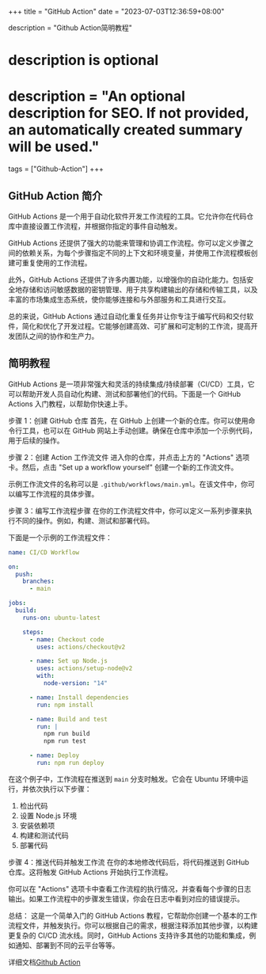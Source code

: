 +++
title = "GitHub Action"
date = "2023-07-03T12:36:59+08:00"

description = "Github Action简明教程"

#
# description is optional
#
# description = "An optional description for SEO. If not provided, an automatically created summary will be used."

tags = ["Github-Action"]
+++

## GitHub Action 简介

GitHub Actions 是一个用于自动化软件开发工作流程的工具。它允许你在代码仓库中直接设置工作流程，并根据你指定的事件自动触发。

GitHub Actions 还提供了强大的功能来管理和协调工作流程。你可以定义步骤之间的依赖关系，为每个步骤指定不同的上下文和环境变量，并使用工作流程模板创建可重复使用的工作流程。

此外，GitHub Actions 还提供了许多内置功能，以增强你的自动化能力。包括安全地存储和访问敏感数据的密钥管理、用于共享构建输出的存储和传输工具，以及丰富的市场集成生态系统，使你能够连接和与外部服务和工具进行交互。

总的来说，GitHub Actions 通过自动化重复任务并让你专注于编写代码和交付软件，简化和优化了开发过程。它能够创建高效、可扩展和可定制的工作流，提高开发团队之间的协作和生产力。

## 简明教程

GitHub Actions 是一项非常强大和灵活的持续集成/持续部署（CI/CD）工具，它可以帮助开发人员自动化构建、测试和部署他们的代码。下面是一个 GitHub Actions 入门教程，以帮助你快速上手。

步骤 1：创建 GitHub 仓库
首先，在 GitHub 上创建一个新的仓库。你可以使用命令行工具，也可以在 GitHub 网站上手动创建。确保在仓库中添加一个示例代码，用于后续的操作。

步骤 2：创建 Action 工作流文件
进入你的仓库，并点击上方的 "Actions" 选项卡。然后，点击 "Set up a workflow yourself" 创建一个新的工作流文件。

示例工作流文件的名称可以是 `.github/workflows/main.yml`。在该文件中，你可以编写工作流程的具体步骤。

步骤 3：编写工作流程步骤
在你的工作流程文件中，你可以定义一系列步骤来执行不同的操作。例如，构建、测试和部署代码。

下面是一个示例的工作流程文件：

```yaml
name: CI/CD Workflow

on:
  push:
    branches:
      - main

jobs:
  build:
    runs-on: ubuntu-latest

    steps:
      - name: Checkout code
        uses: actions/checkout@v2

      - name: Set up Node.js
        uses: actions/setup-node@v2
        with:
          node-version: "14"

      - name: Install dependencies
        run: npm install

      - name: Build and test
        run: |
          npm run build
          npm run test

      - name: Deploy
        run: npm run deploy
```

在这个例子中，工作流程在推送到 `main` 分支时触发。它会在 Ubuntu 环境中运行，并依次执行以下步骤：

1. 检出代码
2. 设置 Node.js 环境
3. 安装依赖项
4. 构建和测试代码
5. 部署代码

步骤 4：推送代码并触发工作流
在你的本地修改代码后，将代码推送到 GitHub 仓库。这将触发 GitHub Actions 开始执行工作流程。

你可以在 "Actions" 选项卡中查看工作流程的执行情况，并查看每个步骤的日志输出。如果工作流程中的步骤发生错误，你会在日志中看到对应的错误提示。

总结：
这是一个简单入门的 GitHub Actions 教程，它帮助你创建一个基本的工作流程文件，并触发执行。你可以根据自己的需求，根据注释添加其他步骤，以构建更复杂的 CI/CD 流水线。同时，GitHub Actions 支持许多其他的功能和集成，例如通知、部署到不同的云平台等等。

详细文档[Github Action](https://docs.github.com/zh/actions)
